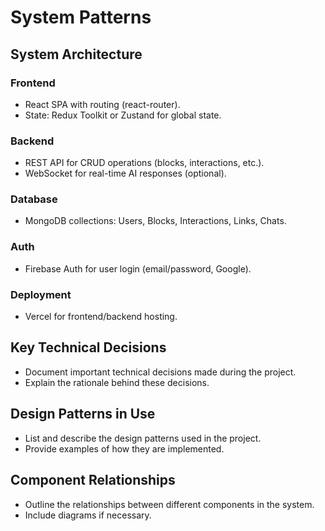 # System Patterns

## System Architecture

### Frontend

- React SPA with routing (react-router).
- State: Redux Toolkit or Zustand for global state.

### Backend

- REST API for CRUD operations (blocks, interactions, etc.).
- WebSocket for real-time AI responses (optional).

### Database

- MongoDB collections: Users, Blocks, Interactions, Links, Chats.

### Auth

- Firebase Auth for user login (email/password, Google).

### Deployment

- Vercel for frontend/backend hosting.

## Key Technical Decisions

- Document important technical decisions made during the project.
- Explain the rationale behind these decisions.

## Design Patterns in Use

- List and describe the design patterns used in the project.
- Provide examples of how they are implemented.

## Component Relationships

- Outline the relationships between different components in the system.
- Include diagrams if necessary.
